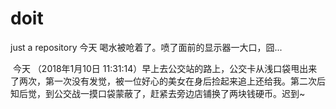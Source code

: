 # doit
just a repository
今天 喝水被呛着了。喷了面前的显示器一大口，囧...&nbsp;

&nbsp;今天 （2018年1月10日 11:31:14）早上去公交站的路上，公交卡从浅口袋甩出来了两次，第一次没有发觉，被一位好心的美女在身后捡起来追上还给我。第二次后知后觉，到公交战一摸口袋蒙蔽了，赶紧去旁边店铺换了两块钱硬币。迟到~
